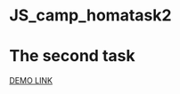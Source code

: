 # JS_camp_homatask2


# The second task 
[DEMO LINK](https://hanna-kuzii.github.io/JS_camp_homatask2/)
